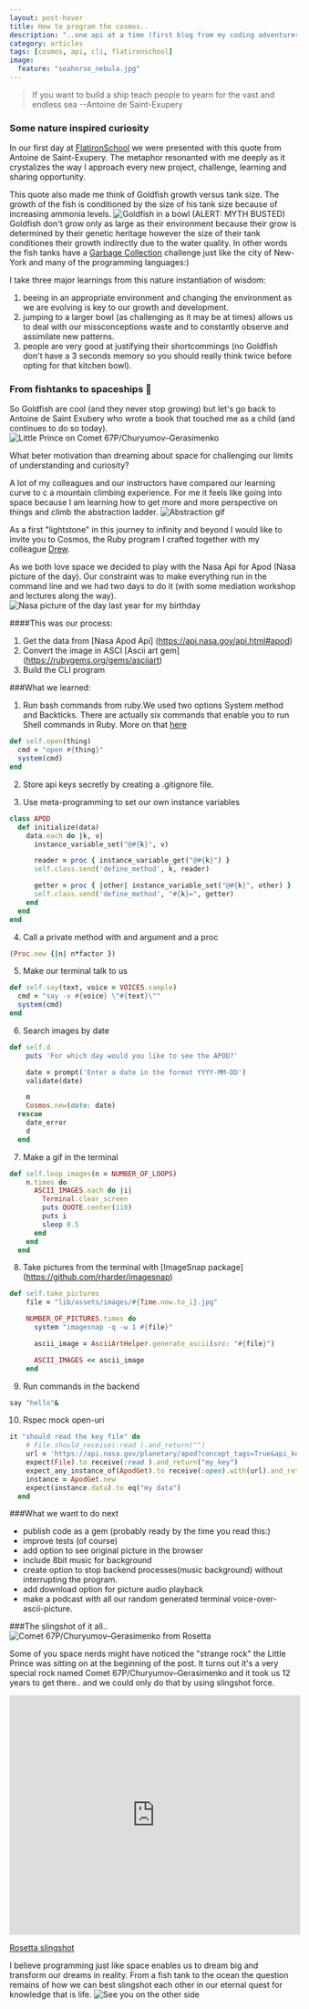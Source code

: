 ```yaml
---
layout: post-hover
title: How to program the cosmos..
description: "..one api at a time (first blog from my coding adventures at Flatiron School)"
category: articles
tags: [cosmos, api, cli, flatironschool]
image:
  feature: "seahorse_nebula.jpg"
---
```


> If you want to build a ship teach people to yearn for the vast and endless sea
--Antoine de Saint-Exupery

### Some nature inspired curiosity

In our first day at [FlatironSchool](http://flatironschool.com) we were presented with this quote from Antoine de Saint-Exupery. The metaphor resonanted with me deeply as it crystalizes the way I approach every new project, challenge, learning and sharing opportunity.

This quote also made me think of Goldfish growth versus tank size. The growth of the fish is conditioned by the size of his tank size because of increasing ammonia levels.
![Goldfish in a bowl](/images/fish.jpg)
(ALERT: MYTH BUSTED) Goldfish don't grow only as large as their environment because their grow is determined by their genetic heritage however the size of their tank conditiones their growth indirectly due to the water quality. In other words the fish tanks have a [Garbage Collection](https://en.wikipedia.org/wiki/Garbage_collection_(computer_science)#Limited_environments) challenge just like the city of New-York and many of the programming languages:)

I take three major learnings from this nature instantiation of wisdom:
1.  beeing in an appropriate environment and changing the environment as we are evolving is key to our growth and development.
2. jumping to a larger bowl (as challenging as it may be at times) allows us to deal with our missconceptions waste and to constantly observe and assimilate new patterns.
3. people are very good at justifying their shortcommings (no Goldfish don't have a 3 seconds memory so you should really think twice before opting for that kitchen bowl).

### From fishtanks to spaceships :rocket:
So Goldfish are cool (and they never stop growing) but let's go back to Antoine de Saint Exubery who wrote a book that touched me as a child (and continues to do so today).
![Little Prince on Comet 67P/Churyumov–Gerasimenko](/images/Little_prince.png)

What beter motivation than dreaming about space for challenging our limits of understanding and curiosity?

A lot of my colleagues and our instructors have compared our learning curve to c a mountain climbing experience. For me it feels like going into space because I am learning how to get more and more perspective on things and climb the abstraction ladder.
![Abstraction gif](/images/abstraction.gif)

As a first "lightstone" in this journey to infinity and beyond I would like to invite you to Cosmos, the Ruby program I crafted together with my colleague [Drew](https://twitter.com/drewfromspace).  

As we both love space we decided to play with the Nasa Api for Apod (Nasa picture of the day). Our constraint was to make everything run in the command line and we had two days to do it (with some mediation workshop and lectures along the way).
![Nasa picture of the day last year for my birthday](/images/birthday_apod.jpg)

####This was our process:

1. Get the data from [Nasa Apod Api] (https://api.nasa.gov/api.html#apod)
2. Convert the image in ASCI [Ascii art gem] (https://rubygems.org/gems/asciiart)
3. Build the CLI program

###What we learned:

1. Run bash commands from ruby.We used two options System method and Backticks. There are actually six commands that enable you to run Shell commands in Ruby. More on that [here](http://tech.natemurray.com/2007/03/ruby-shell-commands.html)

```ruby
def self.open(thing)
  cmd = "open #{thing}"
  system(cmd)
end
```

2. Store api keys secretly by creating a .gitignore file.

3. Use meta-programming to set our own instance variables

```ruby
class APOD
  def initialize(data)
    data.each do |k, v|
      instance_variable_set("@#{k}", v)

      reader = proc { instance_variable_get("@#{k}") }
      self.class.send('define_method', k, reader)

      getter = proc { |other| instance_variable_set("@#{k}", other) }
      self.class.send('define_method', "#{k}=", getter)
    end
  end
end
```

4. Call a private method with and argument and a proc
```ruby
(Proc.new {|n| n*factor })
```
5. Make our terminal talk to us

  ```ruby
  def self.say(text, voice = VOICES.sample)
    cmd = "say -v #{voice} \"#{text}\""
    system(cmd)
  end
  ```
6. Search images by date

```ruby
def self.d
    puts 'For which day would you like to see the APOD?'

    date = prompt('Enter a date in the format YYYY-MM-DD')
    validate(date)

    m
    Cosmos.new(date: date)
  rescue
    date_error
    d
  end
```

7. Make a gif in the terminal

```ruby
def self.loop_images(n = NUMBER_OF_LOOPS)
    n.times do
      ASCII_IMAGES.each do |i|
        Terminal.clear_screen
        puts QUOTE.center(110)
        puts i
        sleep 0.5
      end
    end
  end
```
8. Take pictures from the terminal with [ImageSnap package] (https://github.com/rharder/imagesnap)

```ruby
def self.take_pictures
    file = "lib/assets/images/#{Time.now.to_i}.jpg"

    NUMBER_OF_PICTURES.times do
      system "imagesnap -q -w 1 #{file}"

      ascii_image = AsciiArtHelper.generate_ascii(src: "#{file}")

      ASCII_IMAGES << ascii_image
    end
```
9. Run commands in the backend

```ruby
say "hello"&
```

10. Rspec mock open-uri

```ruby
it "should read the key file" do
    # File.should_receive(:read ).and_return("")
    url = 'https://api.nasa.gov/planetary/apod?concept_tags=True&api_key=my_key&format=JSON'
    expect(File).to receive(:read ).and_return("my_key")
    expect_any_instance_of(ApodGet).to receive(:open).with(url).and_return('"my data"')
    instance = ApodGet.new
    expect(instance.data).to eq("my data")
  end
```


###What we want to do next
- publish code as a gem (probably ready by the time you read this:)
- improve tests (of course)
- add option to see original picture in the browser
- include 8bit music for background
- create option to stop backend processes(music background) without interrupting the program.
- add download option for picture audio playback
- make a podcast with all our random generated terminal voice-over-ascii-picture.

###The slingshot of it all..
![Comet 67P/Churyumov–Gerasimenko from Rosetta](/images/comet.jpg)

Some of you space nerds might have noticed the "strange rock" the Little Prince was sitting on at the beginning of the post. It turns out it's a very special rock named Comet 67P/Churyumov–Gerasimenko and it took us 12 years to get there.. and we could only do that by using slingshot force.

<iframe width="510" height=" 420" src="https://youtu.be/ktrtvCvZb28" frameborder="0" allowfullscreen></iframe>

[Rosetta slingshot](https://youtu.be/ktrtvCvZb28 "Rosetta slingshot")

I believe programming just like space enables us to dream big and transform our dreams in reality. From a fish tank to the ocean the question remains of how we can best slingshot each other in our eternal quest for knowledge that is life.
![See you on the other side](/images/imagesnap_stef_ascii.png)
